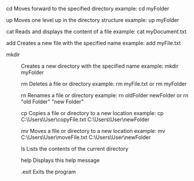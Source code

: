  cd                               Moves forward to the specified directory
                                  example: cd myFolder

 up                               Moves one level up in the directory structure
                                  example: up myFolder

 cat <file>                       Reads and displays the content of a file
                                  example: cat myDocument.txt

 add <file>                       Creates a new file with the specified name
                                  example: add myFile.txt

 mkdir <dir>                      Creates a new directory with the specified name
                                  example: mkdir myFolder

 rm <file>                        Deletes a file or directory
                                  example: rm myFile.txt or rm myFolder

 rn <oldName> <newName>           Renames a file or directory
                                  example: rn oldFolder newFolder or rn "old Folder" "new Folder"

 cp <source> <destination>        Copies a file or directory to a new location
                                  example: cp C:\Users\User\copyFile.txt C:\Users\User\newFolder

 mv <source> <destination>        Moves a file or directory to a new location
                                  example: mv C:\Users\User\moveFile.txt C:\Users\User\newFolder

 ls                               Lists the contents of the current directory

 help                             Displays this help message

.exit                             Exits the program